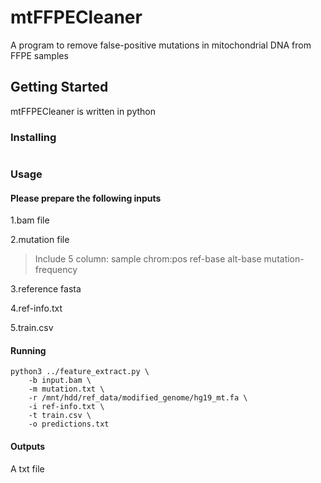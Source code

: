 # mtFFPECleaner
A program to remove false-positive mutations in mitochondrial DNA from FFPE samples

## Getting Started
mtFFPECleaner is written in python

### Installing
```shell

```

### Usage
#### Please prepare the following inputs
1.bam file

2.mutation file
> Include 5 column: sample chrom:pos ref-base alt-base mutation-frequency

3.reference fasta

4.ref-info.txt

5.train.csv

#### Running
```shell
python3 ../feature_extract.py \
    -b input.bam \
    -m mutation.txt \
    -r /mnt/hdd/ref_data/modified_genome/hg19_mt.fa \
    -i ref-info.txt \
    -t train.csv \
    -o predictions.txt
```

#### Outputs
A txt file
